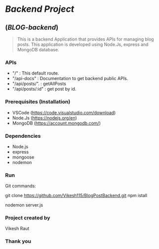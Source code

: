 # *Backend Project*

## (*BLOG-backend*)

> This is a backend Application that provides APIs for managing blog posts. This application is developed using Node.Js, express and MongoDB database. 


### APIs
- "/" : This default route.
- "/api-docs" : Documentation to get backend public APIs.
- "/api/posts/". : getAllPosts
- "/api/posts/:id" : get post by id.


### Prerequisites (Installation)
- VSCode  (https://code.visualstudio.com/download)
- Node.Js (https://nodejs.org/en)
- MongoDB (https://account.mongodb.com/)

### Dependencies
- Node.js
- express
- mongoose
- nodemon

### Run
Git commands: 

git clone  https://github.com/Vikesh115/BlogPostBackend.git
npm istall

nodemon server.js

### Project created by
Vikesh Raut

### Thank you
